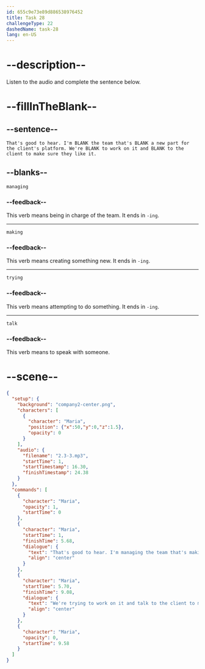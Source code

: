 ```yaml
---
id: 655c9e73e89d886538976452
title: Task 28
challengeType: 22
dashedName: task-28
lang: en-US
---
```


<!-- (Audio) Maria: That's good to hear. I'm managing the team that's making a new part for the client's platform. We're trying to work on it and talk to the client to make sure they like it. -->

# --description--

Listen to the audio and complete the sentence below.

# --fillInTheBlank--

## --sentence--

`That's good to hear. I'm BLANK the team that's BLANK a new part for the client's platform. We're BLANK to work on it and BLANK to the client to make sure they like it.`

## --blanks--

`managing`

### --feedback--

This verb means being in charge of the team. It ends in `-ing`.

---

`making`

### --feedback--

This verb means creating something new. It ends in `-ing`.

---

`trying`

### --feedback--

This verb means attempting to do something. It ends in `-ing`.

---

`talk`

### --feedback--

This verb means to speak with someone.

# --scene--

```json
{
  "setup": {
    "background": "company2-center.png",
    "characters": [
      {
        "character": "Maria",
        "position": {"x":50,"y":0,"z":1.5},
        "opacity": 0
      }
    ],
    "audio": {
      "filename": "2.3-3.mp3",
      "startTime": 1,
      "startTimestamp": 16.30,
      "finishTimestamp": 24.38
    }
  },
  "commands": [
    {
      "character": "Maria",
      "opacity": 1,
      "startTime": 0
    },
    {
      "character": "Maria",
      "startTime": 1,
      "finishTime": 5.68,
      "dialogue": {
        "text": "That's good to hear. I'm managing the team that's making a new part for the client's platform.",
        "align": "center"
      }
    },
    {
      "character": "Maria",
      "startTime": 5.70,
      "finishTime": 9.08,
      "dialogue": {
        "text": "We're trying to work on it and talk to the client to make sure they like it.",
        "align": "center"
      }
    },
    {
      "character": "Maria",
      "opacity": 0,
      "startTime": 9.58
    }
  ]
}
```
